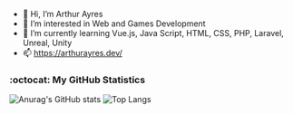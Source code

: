 - 👋 Hi, I’m Arthur Ayres
- 👀 I’m interested in Web and Games Development 
- 🌱 I’m currently learning Vue.js, Java Script, HTML, CSS, PHP, Laravel, Unreal, Unity
- 📫 https://arthurayres.dev/

<h3>:octocat: My GitHub Statistics</h3>


![Anurag's GitHub stats](https://github-readme-stats.vercel.app/api?username=AFS12&show_icons=true&theme=radical) ![Top Langs](https://github-readme-stats.vercel.app/api/top-langs/?username=AFS12&theme=radical)
